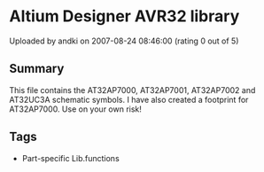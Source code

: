 # Altium Designer AVR32 library

Uploaded by andki on 2007-08-24 08:46:00 (rating 0 out of 5)

## Summary

This file contains the AT32AP7000, AT32AP7001, AT32AP7002 and AT32UC3A schematic symbols. I have also created a footprint for AT32AP7000. Use on your own risk!

## Tags

- Part-specific Lib.functions
